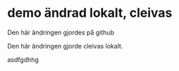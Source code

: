 
# demo ändrad lokalt, cleivas


Den här ändringen gjordes på github


Den här ändringen gjorde cleivas lokalt. 

asdfgdhhg
